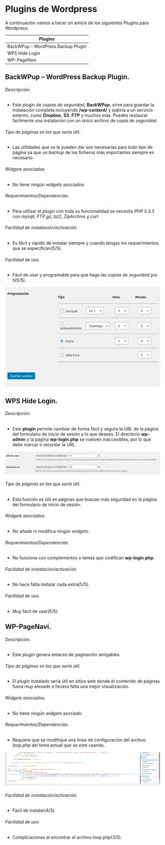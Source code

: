 # Plugins de Wordpress

A continuación vamos a hacer un anlisis de los siguientes Plugins para Wordpress:

| Plugins                            |
|------------------------------------|
| BackWPup – WordPress Backup Plugin |
| WPS Hide Login                     |
| WP-PageNavi                        |

## BackWPup – WordPress Backup Plugin.

###### Descripción.

* Este plugin de *copias de seguridad*, **BackWPup**, sirve para
guardar la instalación completa incluyendo **/wp-content/** y
subirla a un servicio externo, como **Dropbox**, **S3**, **FTP** y
muchos más. Puedes restaurar facilmente una instalación con un
único archivo de *copia de seguridad*.


###### Tipo de páginas en las que sería útil.

* Las utilidades que se le pueden dar son necesarias para todo tipo de página ya que un *backup* de los ficheros más importantes siempre es necesario.

###### Widgets asociados.

* No tiene ningún *widgets* asociados.

###### Requerimientos/Dependencias.

* Para utilizar el *plugin* con toda su funcionalidad se necesita *PHP 5.3.3* con *mysqli*, *FTP*,*gz*, *bz2*, *ZipArchive* y *curl*.

###### Facilidad de instalación/activación.

* Es fácil y rápido de instalar siempre y cuando tengas los requerimientos que se especifican(5/5).

###### Facilidad de uso.

* Fácil de usar y programable para que haga las *copias de seguridad* por ti(5/5).

![tarea](img/1.png)

## WPS Hide Login.

###### Descripción.

* Este **plugin** permite cambiar de forma fácil y segura la *URL* de la página del formulario de inicio de sesión a lo que desees. El directorio **wp-admin** y la página **wp-login.php** se vuelven inaccesibles, por lo que debe marcar o recordar la *URL*.

![login](img/2.png)

###### Tipo de páginas en las que sería útil.

* Esta función es útil en páginas que buscan más seguridad en la página del formulario de inicio de sesión.

###### Widgets asociados.

* No añade ni modifica ningún *widgets*.

###### Requerimientos/Dependencias.

* No funciona con complementos o temas que codifican **wp-login.php.**

###### Facilidad de instalación/activación.

* No hace falta instalar nada extra(5/5).

###### Facilidad de uso.

* Muy fácil de usar(5/5).

## WP-PageNavi.

###### Descripción.

* Este *plugin* genera enlaces de paginación amigables.

###### Tipo de páginas en las que sería útil.

* El *plugin* instalado sería útil en sitios web donde el contenido de páginas fuera muy elevado e hiciera falta una mejor visualización.

###### Widgets asociados.

* No tiene ningún *widgets* asociado.

###### Requerimientos/Dependencias.

* Requiere que se modifique una linea de configuración del archivo *loop.php* del tema actual que se este usando.

![loop.php](img/3.png)

###### Facilidad de instalación/activación.

* Facil de instalar(4/5).

###### Facilidad de uso.

* Complicaciones al encontrar el archivo *loop.php*(3/5).

